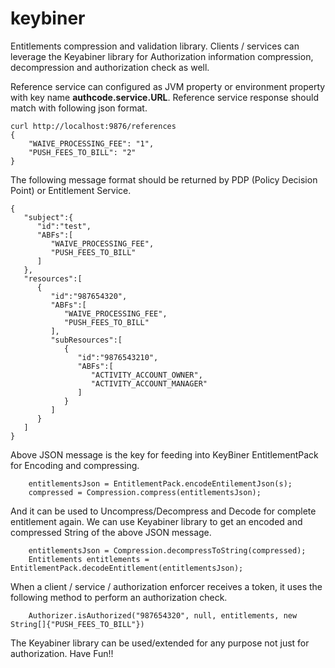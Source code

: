 # keybiner
Entitlements compression and validation library. Clients / services can leverage the Keyabiner library for Authorization information compression, decompression and authorization check as well.

Reference service can configured as JVM property or environment property with key name **authcode.service.URL**. Reference service response should match with following json format.
````
curl http://localhost:9876/references
{
    "WAIVE_PROCESSING_FEE": "1",
    "PUSH_FEES_TO_BILL": "2"
}

````

The following message format should be returned by PDP (Policy Decision Point) or Entitlement Service. 
````
{
   "subject":{
      "id":"test",
      "ABFs":[
         "WAIVE_PROCESSING_FEE",
         "PUSH_FEES_TO_BILL"
      ]
   },
   "resources":[
      {
         "id":"987654320",
         "ABFs":[
            "WAIVE_PROCESSING_FEE",
            "PUSH_FEES_TO_BILL"
         ],
         "subResources":[
            {
               "id":"9876543210",
               "ABFs":[
                  "ACTIVITY_ACCOUNT_OWNER",
                  "ACTIVITY_ACCOUNT_MANAGER"
               ]
            }
         ]
      }
   ]
}
````
Above JSON message is the key for feeding into KeyBiner EntitlementPack for Encoding and compressing.

````
    entitlementsJson = EntitlementPack.encodeEntilementJson(s);
    compressed = Compression.compress(entitlementsJson);
````
And it can be used to Uncompress/Decompress and Decode for complete entitlement again. We can use Keyabiner library to get an encoded and compressed String of the above JSON message. 

````
    entitlementsJson = Compression.decompressToString(compressed);
    Entitlements entitlements = EntitlementPack.decodeEntitlement(entitlementsJson);
````
When a client / service / authorization enforcer receives a token, it uses the following method to perform an authorization check.

````
    Authorizer.isAuthorized("987654320", null, entitlements, new String[]{"PUSH_FEES_TO_BILL"})
````

The Keyabiner library can be used/extended for any purpose not just for authorization. Have Fun!!
